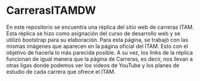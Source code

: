 # CarrerasITAMDW
En este repositorio se encuentra una réplica del sitio web de carreras ITAM. Esta réplica se hizo como asignación del curso de desarrollo web y se utilizó bootstrap para su elaboración. 
Para esta página, se trabajó con las mismas imágenes que aparecen en la página oficial del ITAM. Esto con el objetivo de hacerla lo más parecida posible. 
A su vez, los links de la réplica funcionan de igual manera que la página de Carreras, es decir, nos llevan a otras ligas donde podemos ver los videos de YouTube y los planes de estudio de cada carrera que ofrece el ITAM. 
